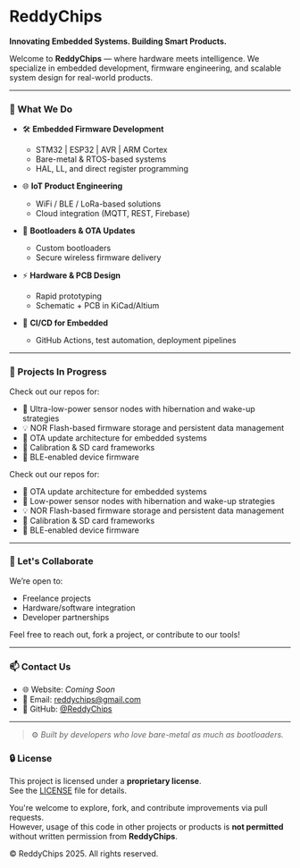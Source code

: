 # ReddyChips

**Innovating Embedded Systems. Building Smart Products.**

Welcome to **ReddyChips** — where hardware meets intelligence. We specialize in embedded development, firmware engineering, and scalable system design for real-world products.

---

### 🔧 What We Do

- 🛠️ **Embedded Firmware Development**
  - STM32 | ESP32 | AVR | ARM Cortex
  - Bare-metal & RTOS-based systems
  - HAL, LL, and direct register programming

- 🌐 **IoT Product Engineering**
  - WiFi / BLE / LoRa-based solutions
  - Cloud integration (MQTT, REST, Firebase)

- 💾 **Bootloaders & OTA Updates**
  - Custom bootloaders
  - Secure wireless firmware delivery

- ⚡ **Hardware & PCB Design**
  - Rapid prototyping
  - Schematic + PCB in KiCad/Altium

- 🔄 **CI/CD for Embedded**
  - GitHub Actions, test automation, deployment pipelines

---

### 🧠 Projects In Progress

Check out our repos for:
- 🔋 Ultra-low-power sensor nodes with hibernation and wake-up strategies
- 💡 NOR Flash-based firmware storage and persistent data management
- 📡 OTA update architecture for embedded systems
- 🧪 Calibration & SD card frameworks
- 📲 BLE-enabled device firmware

Check out our repos for:
- 📡 OTA update architecture for embedded systems
- 🔋 Low-power sensor nodes with hibernation and wake-up strategies
- 💡 NOR Flash-based firmware storage and persistent data management
- 🧪 Calibration & SD card frameworks
- 📲 BLE-enabled device firmware

---

### 💬 Let's Collaborate

We’re open to:
- Freelance projects
- Hardware/software integration
- Developer partnerships

Feel free to reach out, fork a project, or contribute to our tools!

---

### 📫 Contact Us

- 🌐 Website: *Coming Soon*
- 📧 Email: [reddychips@gmail.com](mailto:reddychips@gmail.com)
- 🔗 GitHub: [@ReddyChips](https://github.com/ReddyChips)

---

> ⚙️ *Built by developers who love bare-metal as much as bootloaders.*

### 🔒 License

This project is licensed under a **proprietary license**.  
See the [LICENSE](./LICENSE) file for details.

You're welcome to explore, fork, and contribute improvements via pull requests.  
However, usage of this code in other projects or products is **not permitted** without written permission from **ReddyChips**.

© ReddyChips 2025. All rights reserved.
